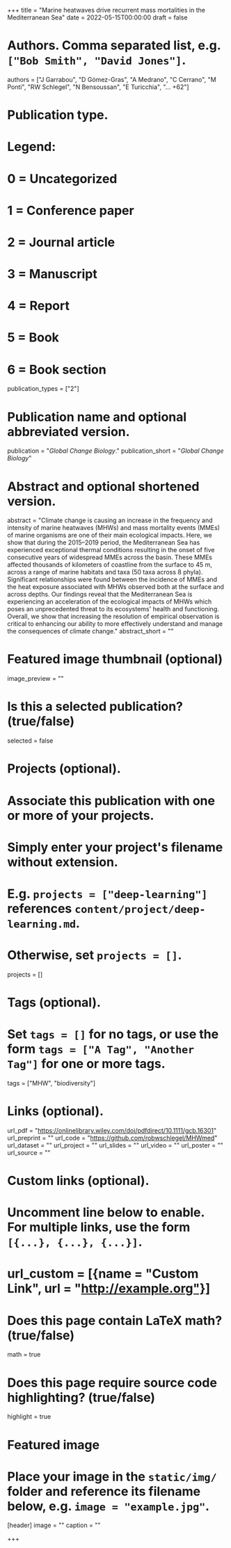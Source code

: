 +++
title = "Marine heatwaves drive recurrent mass mortalities in the Mediterranean Sea"
date = 2022-05-15T00:00:00
draft = false

# Authors. Comma separated list, e.g. `["Bob Smith", "David Jones"]`.
authors = ["J Garrabou", "D Gómez-Gras", "A Medrano", "C Cerrano", "M Ponti", "RW Schlegel", "N Bensoussan", "E Turicchia", "... +62"]

# Publication type.
# Legend:
# 0 = Uncategorized
# 1 = Conference paper
# 2 = Journal article
# 3 = Manuscript
# 4 = Report
# 5 = Book
# 6 = Book section
publication_types = ["2"]

# Publication name and optional abbreviated version.
publication = "*Global Change Biology*."
publication_short = "*Global Change Biology*"

# Abstract and optional shortened version.
abstract = "Climate change is causing an increase in the frequency and intensity of marine heatwaves (MHWs) and mass mortality events (MMEs) of marine organisms are one of their main ecological impacts. Here, we show that during the 2015–2019 period, the Mediterranean Sea has experienced exceptional thermal conditions resulting in the onset of five consecutive years of widespread MMEs across the basin. These MMEs affected thousands of kilometers of coastline from the surface to 45 m, across a range of marine habitats and taxa (50 taxa across 8 phyla). Significant relationships were found between the incidence of MMEs and the heat exposure associated with MHWs observed both at the surface and across depths. Our findings reveal that the Mediterranean Sea is experiencing an acceleration of the ecological impacts of MHWs which poses an unprecedented threat to its ecosystems' health and functioning. Overall, we show that increasing the resolution of empirical observation is critical to enhancing our ability to more effectively understand and manage the consequences of climate change."
abstract_short = ""

# Featured image thumbnail (optional)
image_preview = ""

# Is this a selected publication? (true/false)
selected = false

# Projects (optional).
#   Associate this publication with one or more of your projects.
#   Simply enter your project's filename without extension.
#   E.g. `projects = ["deep-learning"]` references `content/project/deep-learning.md`.
#   Otherwise, set `projects = []`.
projects = []

# Tags (optional).
#   Set `tags = []` for no tags, or use the form `tags = ["A Tag", "Another Tag"]` for one or more tags.
tags = ["MHW", "biodiversity"]

# Links (optional).
url_pdf = "https://onlinelibrary.wiley.com/doi/pdfdirect/10.1111/gcb.16301"
url_preprint = ""
url_code = "https://github.com/robwschlegel/MHWmed"
url_dataset = ""
url_project = ""
url_slides = ""
url_video = ""
url_poster = ""
url_source = ""

# Custom links (optional).
#   Uncomment line below to enable. For multiple links, use the form `[{...}, {...}, {...}]`.
# url_custom = [{name = "Custom Link", url = "http://example.org"}]

# Does this page contain LaTeX math? (true/false)
math = true

# Does this page require source code highlighting? (true/false)
highlight = true

# Featured image
# Place your image in the `static/img/` folder and reference its filename below, e.g. `image = "example.jpg"`.
[header]
image = ""
caption = ""

+++

